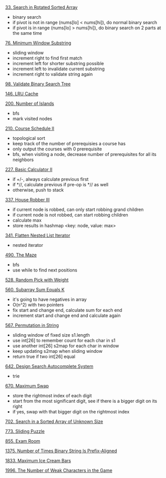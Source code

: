 [33. Search in Rotated Sorted Array](https://leetcode.com/problems/search-in-rotated-sorted-array/)
- binary search
- if pivot is not in range (nums[lo] < nums[hi]), do normal binary search
- if pivot is in range (nums[lo] > nums[hi]), do binary search on 2 parts at the same time

[76. Minimum Window Substring](https://leetcode.com/problems/minimum-window-substring/)
- sliding window
- increment right to find first match
- increment left for shorter substring possible
- increment left to invalidate current substring
- increment right to validate string again

[98. Validate Binary Search Tree](https://leetcode.com/problems/validate-binary-search-tree/)

[146. LRU Cache](https://leetcode.com/problems/lru-cache/)

[200. Number of Islands](https://leetcode.com/problems/number-of-islands/)
- bfs
- mark visited nodes

[210. Course Schedule II](https://leetcode.com/problems/course-schedule-ii/)
- topological sort
- keep track of the number of prerequisies a course has
- only output the courses with 0 prerequisite
- bfs, when visiting a node, decrease number of prerequisites for all its neighbors

[227. Basic Calculator II](https://leetcode.com/problems/basic-calculator-ii/)
- if +/-, always calculate previous first
- if *//, calculate previous if pre-op is *// as well
- otherwise, push to stack

[337. House Robber III](https://leetcode.com/problems/house-robber-iii/)
- if current node is robbed, can only start robbing grand children
- if current node is not robbed, can start robbing children
- calculate max
- store results in hashmap <key: node, value: max>

[341. Flatten Nested List Iterator](https://leetcode.com/problems/flatten-nested-list-iterator/)
- nested iterator

[490. The Maze](https://leetcode.com/problems/the-maze/)
- bfs
- use while to find next positions

[528. Random Pick with Weight](https://leetcode.com/problems/random-pick-with-weight/)

[560. Subarray Sum Equals K](https://leetcode.com/problems/subarray-sum-equals-k/)
- it's going to have negatives in array
- O(n^2) with two pointers
- fix start and change end, calculate sum for each end
- increment start and change end and calculate again

[567. Permutation in String](https://leetcode.com/problems/permutation-in-string/)
- sliding window of fixed size s1.length
- use int[26] to remember count for each char in s1
- use another int[26] s2map for each char in window
- keep updating s2map when sliding window
- return true if two int[26] equal

[642. Design Search Autocomplete System](https://leetcode.com/problems/design-search-autocomplete-system/)
- trie

[670. Maximum Swap](https://leetcode.com/problems/maximum-swap/)
- store the rightmost index of each digit
- start from the most significant digit, see if there is a bigger digit on its right
- if yes, swap with that bigger digit on the rightmost index

[702. Search in a Sorted Array of Unknown Size](https://leetcode.com/problems/search-in-a-sorted-array-of-unknown-size/)

[773. Sliding Puzzle](https://leetcode.com/problems/sliding-puzzle/)

[855. Exam Room](https://leetcode.com/problems/exam-room/)

[1375. Number of Times Binary String Is Prefix-Aligned](https://leetcode.com/problems/number-of-times-binary-string-is-prefix-aligned/)

[1833. Maximum Ice Cream Bars](https://leetcode.com/problems/maximum-ice-cream-bars/)

[1996. The Number of Weak Characters in the Game](https://leetcode.com/problems/the-number-of-weak-characters-in-the-game/)
